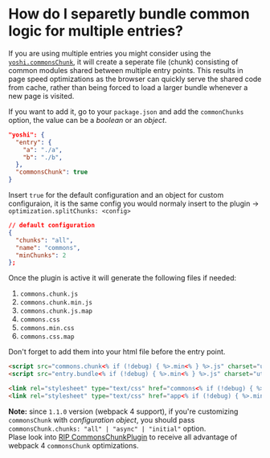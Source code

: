 # How do I separetly bundle common logic for multiple entries?

If you are using multiple entries you might consider using the [`yoshi.commonsChunk`](https://webpack.js.org/plugins/commons-chunk-plugin/), it will create a seperate file (chunk) consisting of common modules shared between multiple entry points. This results in page speed optimizations as the browser can quickly serve the shared code from cache, rather than being forced to load a larger bundle whenever a new page is visited.

If you want to add it, go to your `package.json` and add the `commonChunks` option, the value can be a *boolean* or an *object*.


```json
"yoshi": {
  "entry": {
    "a": "./a",
    "b": "./b",
  },
  "commonsChunk": true
}
```

Insert `true` for the default configuration and an object for custom configuraion, it is the same config you would normaly insert to the plugin -> `optimization.splitChunks: <config>`

```json
// default configuration
{
  "chunks": "all",
  "name": "commons",
  "minChunks": 2
};
```

Once the plugin is active it will generate the following files if needed:
1. `commons.chunk.js`
2. `commons.chunk.min.js`
3. `commons.chunk.js.map`
4. `commons.css`
5. `commons.min.css`
6. `commons.css.map`

Don't forget to add them into your html file before the entry point.

```html
<script src="commons.chunk<% if (!debug) { %>.min<% } %>.js" charset="utf-8"></script>
<script src="entry.bundle<% if (!debug) { %>.min<% } %>.js" charset="utf-8"></script>
```

```html
<link rel="stylesheet" type="text/css" href="commons<% if (!debug) { %>.min<% } %>.css" />
<link rel="stylesheet" type="text/css" href="app<% if (!debug) { %>.min<% } %>.css" />
```

**Note:** since `1.1.0` version (webpack 4 support), if you're customizing `commonsChunk` with *configuration object*, you should pass `commonsChunk.chunks: "all" | "async" | "initial"` option.  
Plase look into [RIP CommonsChunkPlugin](https://gist.github.com/sokra/1522d586b8e5c0f5072d7565c2bee693#configuration) to receive all advantage of webpack 4 `commonsChunk` optimizations.
